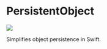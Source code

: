 # PersistentObject

![](https://travis-ci.org/mattcomi/PersistentObject.svg?branch=master)

Simplifies object persistence in Swift.
